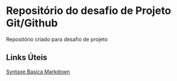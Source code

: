 # Repositório do desafio de Projeto Git/Github
Repositório criado para desafio de projeto

## Links Úteis
[Syntaxe Basica Markdown](https://www.markdownguide.org/basic-syntax/)
